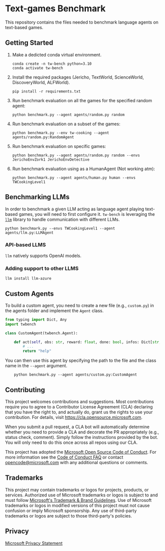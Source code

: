 # Text-games Benchmark
This repository contains the files needed to benchmark language agents on text-based games.

## Getting Started
1.	Make a dedicted conda virtual environment.

        conda create -n tw-bench python=3.10
        conda activate tw-bench

2.	Install the required packages (Jericho, TextWorld, ScienceWorld, DiscoveryWorld, ALFWorld).

        pip install -r requirements.txt

3.	Run benchmark evaluation on all the games for the specified random agent:

        python benchmark.py --agent agents/random.py random

4.	Run benchmark evaluation on a subset of the games:

        python benchmark.py --env tw-cooking --agent agents/random.py:RandomAgent

5.	Run benchmark evaluation on specific games:

        python benchmark.py --agent agents/random.py random --envs JerichoEnvZork1 JerichoEnvDetective

6.	Run benchmark evaluation using as a HumanAgent (Not working atm):

        python benchmark.py --agent agents/human.py human --envs TWCookingLevel1


## Benchmarking LLMs

In order to benchmark a given LLM acting as language agent playing text-based games, you will need to first configure it. `tw-bench` is leveraging the [`llm`](https://llm.datasette.io/en/stable/) library to handle communication with different LLMs.

    python benchmark.py --envs TWCookingLevel1 --agent agents/llm.py:LLMAgent

### API-based LLMS

`llm` natively supports OpenAI models.

### Adding support to other LLMS

    llm install llm-azure


## Custom Agents

To build a custom agent, you need to create a new file (e.g., `custom.py`) in the agents folder and implement the `Agent` class.

```python
from typing import Dict, Any
import twbench

class CustomAgent(twbench.Agent):

    def act(self, obs: str, reward: float, done: bool, infos: Dict[str, Any]) -> str:
        # ...
        return "help"
```

You can then use this agent by specifying the path to the file and the class name in the `--agent` argument.

        python benchmark.py --agent agents/custom.py:CustomAgent


## Contributing

This project welcomes contributions and suggestions.  Most contributions require you to agree to a
Contributor License Agreement (CLA) declaring that you have the right to, and actually do, grant us
the rights to use your contribution. For details, visit https://cla.opensource.microsoft.com.

When you submit a pull request, a CLA bot will automatically determine whether you need to provide
a CLA and decorate the PR appropriately (e.g., status check, comment). Simply follow the instructions
provided by the bot. You will only need to do this once across all repos using our CLA.

This project has adopted the [Microsoft Open Source Code of Conduct](https://opensource.microsoft.com/codeofconduct/).
For more information see the [Code of Conduct FAQ](https://opensource.microsoft.com/codeofconduct/faq/) or
contact [opencode@microsoft.com](mailto:opencode@microsoft.com) with any additional questions or comments.

## Trademarks

This project may contain trademarks or logos for projects, products, or services. Authorized use of Microsoft
trademarks or logos is subject to and must follow
[Microsoft's Trademark & Brand Guidelines](https://www.microsoft.com/en-us/legal/intellectualproperty/trademarks/usage/general).
Use of Microsoft trademarks or logos in modified versions of this project must not cause confusion or imply Microsoft sponsorship.
Any use of third-party trademarks or logos are subject to those third-party's policies.

## Privacy

[Microsoft Privacy Statement](https://privacy.microsoft.com/en-us/privacystatement)
